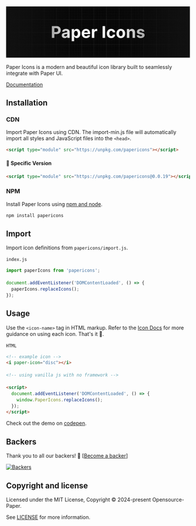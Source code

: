 <p align="center">
<img alt="Logo Banner" src="https://github.com/Opensource-Paper/PaperIcons/blob/ce8c90655dcdc2e201e44f501841fff9db7e7512/banner/banner.png?sanitize=true"/>
<br/>

<div align="left">Paper Icons is a modern and beautiful icon library built to seamlessly integrate with Paper UI.</div>
<div align="left">

[Documentation](https://icons.paperui.com/)

</div>

## Installation

### CDN

Import Paper Icons using CDN. The import-min.js file will automatically import all styles and JavaScript files into the ```<head>```.

```html
<script type="module" src="https://unpkg.com/papericons"></script>
```

#### 🚧 Specific Version
```html
<script type="module" src="https://unpkg.com/papericons@0.0.19"></script>
```

<!--#### 🚧 Development
```html
<script type="module" src="https://unpkg.com/papericons@latest"></script>
```-->

### NPM

Install Paper Icons using [npm and node](https://nodejs.org/en).

```bash
npm install papericons
```

## Import

Import icon definitions from ```papericons/import.js```.

```index.js```

```js
import paperIcons from 'papericons';

document.addEventListener('DOMContentLoaded', () => {
  paperIcons.replaceIcons();
});
```

## Usage

Use the ```<icon-name>``` tag in HTML markup. Refer to the [Icon Docs](https://icons.paperui.com) for more guidance on using each icon. That's it 🎉.

```HTML```

```html
<!-- example icon -->
<i paper-icon="disc"></i>

<!-- using vanilla js with no framework -->

<script>
  document.addEventListener('DOMContentLoaded', () => {
    window.PaperIcons.replaceIcons();
  });
</script>
```

Check out the demo on [codepen](https://codepen.io/GreenestGoat/pen/YzbpOBv).

## Backers

Thank you to all our backers! 🙏 [[Become a backer](https://opencollective.com/bootstrap#backer)]

[![Backers](https://opencollective.com/bootstrap/backers.svg?width=890)](https://opencollective.com/bootstrap#backers)


## Copyright and license

Licensed under the MIT License, Copyright © 2024-present Opensource-Paper.

See [LICENSE](https://creativecommons.org/licenses/by/3.0/) for more information.
